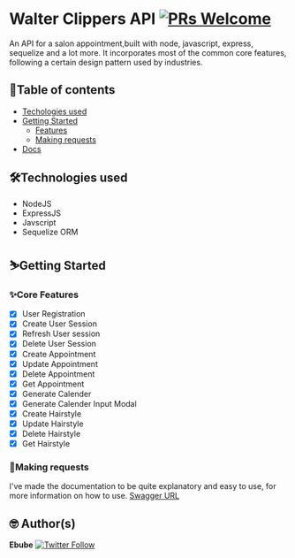 # Walter Clippers API [![PRs Welcome](https://img.shields.io/badge/PRs-welcome-brightgreen.svg?style=flat-square)](http://makeapullrequest.com)

An API for a salon appointment,built with node, javascript, express, sequelize and a lot more. It incorporates most of the common core features, following a certain design pattern used by industries.

<!---
 [Here](https://twitter-gram-api.herokuapp.com/) is the link to the API base URL
 If you're impressed then Star⭐ the repo and enjoy😉.
 --->

## 📖Table of contents

- [Techologies used](#technologies)
- [Getting Started](#getting-started)
  - [Features](#features)
  - [Making requests](#making-requests)
- [Docs](https://twitter-gram-api.herokuapp.com/api-docs)

## 🛠️Technologies used

- NodeJS
- ExpressJS
- Javscript
- Sequelize ORM

## ⛷️Getting Started

### ✨Core Features

- [x] User Registration
- [x] Create User Session
- [x] Refresh User session
- [x] Delete User Session
- [x] Create Appointment
- [x] Update Appointment
- [x] Delete Appointment
- [x] Get Appointment
- [x] Generate Calender 
- [x] Generate Calender Input Modal
- [x] Create Hairstyle
- [x] Update Hairstyle
- [x] Delete Hairstyle
- [x] Get Hairstyle

### 📮Making requests

<!-- # TODO

- remember to change ts to js in models/index.js after you have transpiled.
- work on the delete post route
- work on the delete comment route -->

I've made the documentation to be quite explanatory and easy to use, for more information on how to use.
[Swagger URL](https://app.swaggerhub.com/apis-docs/jakusha/walters-clippers/1.0.0)


## 🤓 Author(s)

**Ebube** [![Twitter Follow](https://img.shields.io/twitter/follow/Ebube?style=social)](https://twitter.com/_jakusha)
